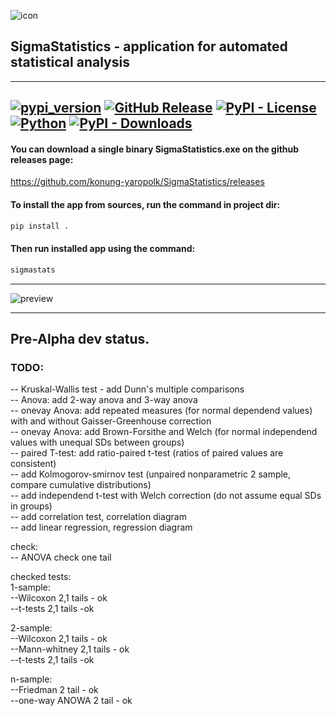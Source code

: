 ![icon](https://github.com/user-attachments/assets/bcacd6bf-2157-4a55-a051-1564c900a360) 
## SigmaStatistics - application for automated statistical analysis 
---
[![pypi_version](https://img.shields.io/pypi/v/SigmaStatistics?label=PyPI&color=green)](https://pypi.org/project/SigmaStatistics)
[![GitHub Release](https://img.shields.io/github/v/release/konung-yaropolk/SigmaStatistics?label=GitHub&color=green&link=https%3A%2F%2Fgithub.com%2Fkonung-yaropolk%2FSigmaStatistics)](https://github.com/konung-yaropolk/SigmaStatistics)
[![PyPI - License](https://img.shields.io/pypi/l/SigmaStatistics)](https://pypi.org/project/SigmaStatistics)
[![Python](https://img.shields.io/badge/Python-v3.0%5E-green?logo=python)](https://pypi.org/project/SigmaStatistics)
[![PyPI - Downloads](https://img.shields.io/pypi/dm/SigmaStatistics?label=PyPI%20stats&color=blue)](https://pypi.org/project/SigmaStatistics)
---

#### You can download a single binary SigmaStatistics.exe on the github releases page:

https://github.com/konung-yaropolk/SigmaStatistics/releases

#### To install the app from sources, run the command in project dir:
```bash
pip install .
```

#### Then run installed app using the command:
```bash
sigmastats
```

---
![preview](https://github.com/user-attachments/assets/9b426870-2175-4d57-b6c7-e5711e9c5259)

---
## Pre-Alpha dev status.  
  
### TODO:  
  
-- Kruskal-Wallis test - add Dunn's multiple comparisons  
-- Anova: add 2-way anova and 3-way anova  
-- onevay Anova: add repeated measures (for normal dependend values) with and without Gaisser-Greenhouse correction  
-- onevay Anova: add Brown-Forsithe and Welch (for normal independend values with unequal SDs between groups)  
-- paired T-test: add ratio-paired t-test (ratios of paired values are consistent)  
-- add Kolmogorov-smirnov test (unpaired nonparametric 2 sample, compare cumulative distributions)  
-- add independend t-test with Welch correction (do not assume equal SDs in groups)  
-- add correlation test, correlation diagram  
-- add linear regression, regression diagram  
  
  
check:  
-- ANOVA check one tail  
  
checked tests:  
1-sample:  
--Wilcoxon 2,1 tails - ok  
--t-tests 2,1 tails -ok  
  
2-sample:  
--Wilcoxon 2,1 tails - ok  
--Mann-whitney 2,1 tails - ok  
--t-tests 2,1 tails -ok  
  
n-sample:  
--Friedman 2 tail - ok  
--one-way ANOWA 2 tail - ok  
  
